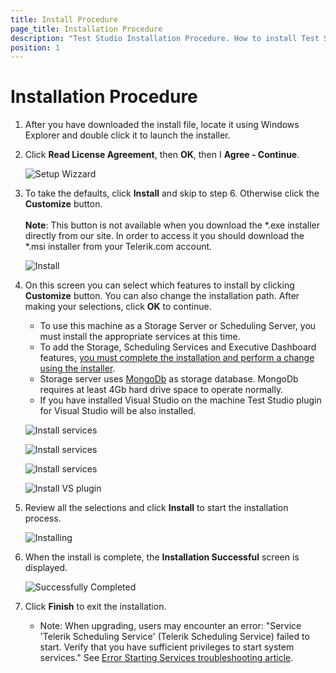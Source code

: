 ```yaml
---
title: Install Procedure
page_title: Installation Procedure
description: "Test Studio Installation Procedure. How to install Test Studio "
position: 1
---
```

# Installation Procedure #

1. After you have downloaded the install file, locate it using Windows Explorer and double click it to launch the installer.
2. Click __Read License Agreement__, then __OK__, then I __Agree - Continue__.

	![Setup Wizzard](/img/general-information/installation/install-procedure/fig1.png)

3. To take the defaults, click __Install__ and skip to step 6. Otherwise click the __Customize__ button. <br><br>**Note**: This button is not available when you download the *.exe installer directly from our site. In order to access it you should download the *.msi installer from your Telerik.com account.

	![Install](/img/general-information/installation/install-procedure/fig2.png)

4. On this screen you can select which features to install by clicking __Customize__ button. You can also change the installation path. After making your selections, click __OK__ to continue.

	* To use this machine as a Storage Server or Scheduling Server, you must install the appropriate services at this time.
	* To add the Storage, Scheduling Services and Executive Dashboard features, <a href="/getting-started/installation/add-services" target="_blank">you must complete the installation and perform a change using the installer</a>.
	* Storage server uses <a href="https://www.mongodb.com" target="_blank">MongoDb</a> as storage database. MongoDb requires at least 4Gb hard drive space to operate normally.
	* If you have installed Visual Studio on the machine Test Studio plugin for Visual Studio will be also installed.

	![Install services](/img/general-information/installation/install-procedure/fig3.png)

	![Install services](/img/general-information/installation/install-procedure/fig4.png)

	![Install services](/img/general-information/installation/install-procedure/fig5.png)

	![Install VS plugin](/img/general-information/installation/install-procedure/fig6.png)

5. Review all the selections and click __Install__ to start the installation process.

	![Installing](/img/general-information/installation/install-procedure/fig8.png)

6. When the install is complete, the __Installation Successful__  screen is displayed.

	![Successfully Completed](/img/general-information/installation/install-procedure/fig9.png)

7. Click __Finish__ to exit the installation.

	* Note: When upgrading, users may encounter an error: "Service 'Telerik Scheduling Service' (Telerik Scheduling Service) failed to start. Verify that you have sufficient privileges to start system services." See <a href="/troubleshooting-guide/installation-problems-tg/error-starting-services" target="_blank">Error Starting Services troubleshooting article</a>.


